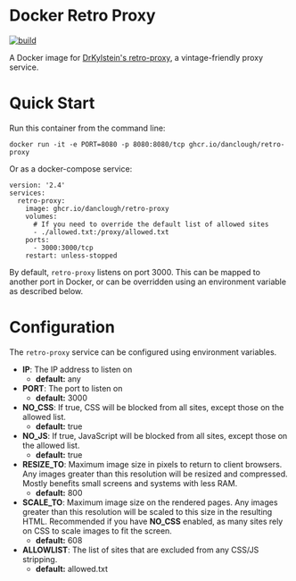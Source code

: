 # Docker Retro Proxy
[![build](https://github.com/danclough/docker-retro-proxy/actions/workflows/build.yaml/badge.svg)](https://github.com/danclough/docker-retro-proxy/actions/workflows/build.yaml)

A Docker image for [DrKylstein's retro-proxy](https://github.com/DrKylstein/retro-proxy), a vintage-friendly proxy service.

# Quick Start
Run this container from the command line:
```
docker run -it -e PORT=8080 -p 8080:8080/tcp ghcr.io/danclough/retro-proxy
```
Or as a docker-compose service:
```
version: '2.4'
services:
  retro-proxy:
    image: ghcr.io/danclough/retro-proxy
    volumes:
      # If you need to override the default list of allowed sites
      - ./allowed.txt:/proxy/allowed.txt
    ports:
      - 3000:3000/tcp
    restart: unless-stopped
```

By default, `retro-proxy` listens on port 3000.  This can be mapped to another port in Docker, or can be overridden using an environment variable as described below.

# Configuration
The `retro-proxy` service can be configured using environment variables.
* __IP__: The IP address to listen on
  * __default:__ any
* __PORT__: The port to listen on
  * __default:__ 3000
* __NO_CSS__: If true, CSS will be blocked from all sites, except those on the allowed list.
  * __default:__ true
* __NO_JS__: If true, JavaScript will be blocked from all sites, except those on the allowed list.
  * __default:__ true
* __RESIZE_TO__: Maximum image size in pixels to return to client browsers.  Any images greater than this resolution will be resized and compressed.  Mostly benefits small screens and systems with less RAM.
  * __default:__ 800
* __SCALE_TO__: Maximum image size on the rendered pages.  Any images greater than this resolution will be scaled to this size in the resulting HTML.  Recommended if you have __NO_CSS__ enabled, as many sites rely on CSS to scale images to fit the screen.
  * __default:__ 608
* __ALLOWLIST__: The list of sites that are excluded from any CSS/JS stripping.
  * __default:__ allowed.txt